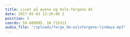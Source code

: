 ```yaml
---
title: Livet på øyene og Oslo-fergene AS
date: 2017-05-03 13:26:00 Z
position: 5
coords: 59.889995, 10.715313
audio_file: "/uploads/ferge_Om-oslofergene-lindøya.mp3"
---
```


